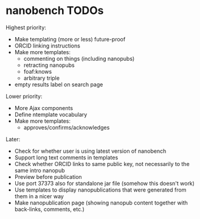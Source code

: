 nanobench TODOs
===============

Highest priority:

- Make templating (more or less) future-proof
- ORCID linking instructions
- Make more templates:
  - commenting on things (including nanopubs)
  - retracting nanopubs
  - foaf:knows
  - arbitrary triple
- empty results label on search page

Lower priority:

- More Ajax components
- Define ntemplate vocabulary
- Make more templates:
  - approves/confirms/acknowledges

Later:

- Check for whether user is using latest version of nanobench
- Support long text comments in templates
- Check whether ORCID links to same public key, not necessarily to the same intro nanopub
- Preview before publication
- Use port 37373 also for standalone jar file (somehow this doesn't work)
- Use templates to display nanopublications that were generated from them in a nicer way
- Make nanopublication page (showing nanopub content together with back-links, comments, etc.)